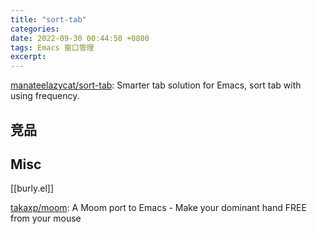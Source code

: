 ```yaml
---
title: "sort-tab"
categories: 
date: 2022-09-30 00:44:50 +0800
tags: Emacs 窗口管理
excerpt: 
---
```


[manateelazycat/sort-tab](https://github.com/manateelazycat/sort-tab): Smarter tab solution for Emacs, sort tab with using frequency.



## 竞品


## Misc

[[burly.el]]

[takaxp/moom](https://github.com/takaxp/moom): A Moom port to Emacs - Make your dominant hand FREE from your mouse



